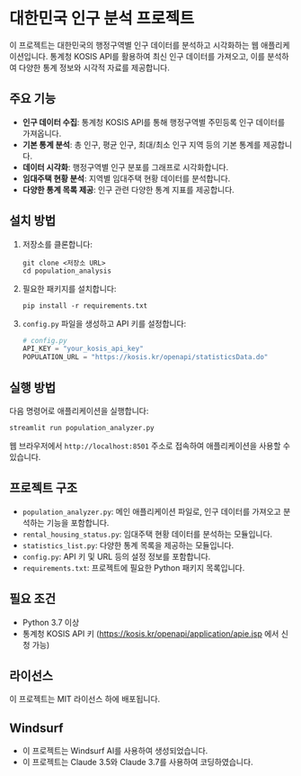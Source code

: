 # 대한민국 인구 분석 프로젝트

이 프로젝트는 대한민국의 행정구역별 인구 데이터를 분석하고 시각화하는 웹 애플리케이션입니다. 통계청 KOSIS API를 활용하여 최신 인구 데이터를 가져오고, 이를 분석하여 다양한 통계 정보와 시각적 자료를 제공합니다.

## 주요 기능

- **인구 데이터 수집**: 통계청 KOSIS API를 통해 행정구역별 주민등록 인구 데이터를 가져옵니다.
- **기본 통계 분석**: 총 인구, 평균 인구, 최대/최소 인구 지역 등의 기본 통계를 제공합니다.
- **데이터 시각화**: 행정구역별 인구 분포를 그래프로 시각화합니다.
- **임대주택 현황 분석**: 지역별 임대주택 현황 데이터를 분석합니다.
- **다양한 통계 목록 제공**: 인구 관련 다양한 통계 지표를 제공합니다.

## 설치 방법

1. 저장소를 클론합니다:
   ```
   git clone <저장소 URL>
   cd population_analysis
   ```

2. 필요한 패키지를 설치합니다:
   ```
   pip install -r requirements.txt
   ```

3. `config.py` 파일을 생성하고 API 키를 설정합니다:
   ```python
   # config.py
   API_KEY = "your_kosis_api_key"
   POPULATION_URL = "https://kosis.kr/openapi/statisticsData.do"
   ```

## 실행 방법

다음 명령어로 애플리케이션을 실행합니다:

```
streamlit run population_analyzer.py
```

웹 브라우저에서 `http://localhost:8501` 주소로 접속하여 애플리케이션을 사용할 수 있습니다.

## 프로젝트 구조

- `population_analyzer.py`: 메인 애플리케이션 파일로, 인구 데이터를 가져오고 분석하는 기능을 포함합니다.
- `rental_housing_status.py`: 임대주택 현황 데이터를 분석하는 모듈입니다.
- `statistics_list.py`: 다양한 통계 목록을 제공하는 모듈입니다.
- `config.py`: API 키 및 URL 등의 설정 정보를 포함합니다.
- `requirements.txt`: 프로젝트에 필요한 Python 패키지 목록입니다.

## 필요 조건

- Python 3.7 이상
- 통계청 KOSIS API 키 (https://kosis.kr/openapi/application/apie.jsp 에서 신청 가능)

## 라이선스

이 프로젝트는 MIT 라이선스 하에 배포됩니다.

## Windsurf
- 이 프로젝트는 Windsurf AI를 사용하여 생성되었습니다.
- 이 프로젝트는 Claude 3.5와 Claude 3.7를 사용하여 코딩하였습니다.
